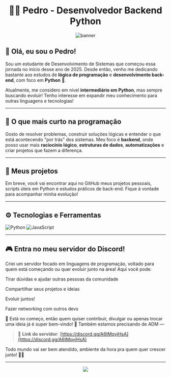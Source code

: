 <h1 align="center">👨‍💻 Pedro - Desenvolvedor Backend Python</h1>

<p align="center">
  <img src="https://capsule-render.vercel.app/api?type=waving&color=0:000000,100:005eff&height=200&section=header&text=Bem-vindo%20ao%20meu%20GitHub!&fontColor=ffffff&fontSize=30&animation=fadeIn" alt="banner"/>
</p>

## 👋 Olá, eu sou o Pedro!

Sou um estudante de Desenvolvimento de Sistemas que começou essa jornada no início desse ano de 2025. Desde então, venho me dedicando bastante aos estudos de **lógica de programação** e **desenvolvimento back-end**, com foco em **Python** 🐍.

Atualmente, me considero em nível **intermediário em Python**, mas sempre buscando evoluir! Tenho interesse em expandir meu conhecimento para outras linguagens e tecnologias!

---

## 🧠 O que mais curto na programação

Gosto de resolver problemas, construir soluções lógicas e entender o que está acontecendo "por trás" dos sistemas. Meu foco é **backend**, onde posso usar mais **raciocínio lógico**, **estruturas de dados**, **automatizações** e criar projetos que fazem a diferença.

---

## 🚧 Meus projetos

Em breve, você vai encontrar aqui no GitHub meus projetos pessoais, scripts úteis em Python e estudos práticos de back-end. Fique à vontade para acompanhar minha evolução!

---

## ⚙️ Tecnologias e Ferramentas

![Python](https://img.shields.io/badge/-Python-000?style=for-the-badge&logo=python)
![JavaScript](https://img.shields.io/badge/-JavaScript-000?style=for-the-badge&logo=javascript)

---

## 🎮 Entra no meu servidor do Discord!

Criei um servidor focado em linguagens de programação, voltado para quem está começando ou quer evoluir junto na área! Aqui você pode:

Tirar dúvidas e ajudar outras pessoas da comunidade

Compartilhar seus projetos e ideias

Evoluir juntos!

Fazer networking com outros devs

👥 Está no começo, então quem quiser contribuir, divulgar ou apenas trocar uma ideia já é super bem-vindo!
📢 Também estamos precisando de ADM — 

> 🎯 **Link do servidor**: [https://discord.gg/A6tMqyjHsA](https://discord.gg/A6tMqyjHsA)

Todo mundo vai ser bem atendido, ambiente da hora pra quem quer crescer junto! 👊🔥

---

<p align="center">
  <img src="https://capsule-render.vercel.app/api?type=waving&color=0:005eff,100:000000&height=150&section=footer"/>
</p>
